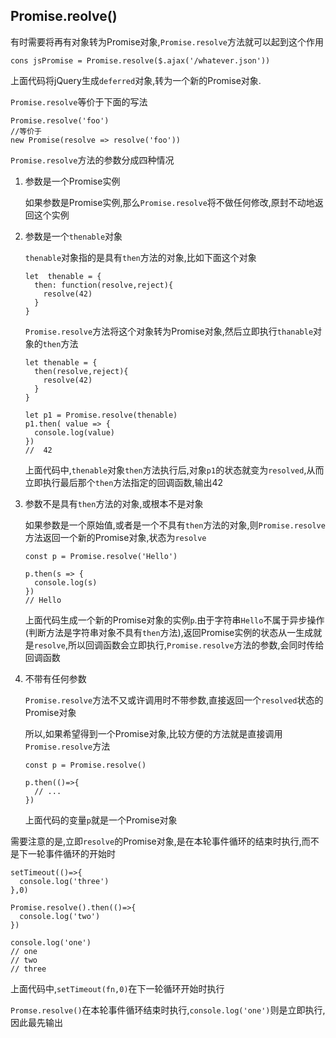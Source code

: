 ## Promise.reolve()

有时需要将再有对象转为Promise对象,`Promise.resolve`方法就可以起到这个作用

```
cons jsPromise = Promise.resolve($.ajax('/whatever.json'))
```

上面代码将jQuery生成`deferred`对象,转为一个新的Promise对象.

`Promise.resolve`等价于下面的写法

```
Promise.resolve('foo')
//等价于
new Promise(resolve => resolve('foo'))
```
`Promise.resolve`方法的参数分成四种情况

1. 参数是一个Promise实例
  
    如果参数是Promise实例,那么`Promise.resolve`将不做任何修改,原封不动地返回这个实例
2. 参数是一个`thenable`对象

    `thenable`对象指的是具有`then`方法的对象,比如下面这个对象
    ```
    let  thenable = {
      then: function(resolve,reject){
        resolve(42)
      }
    }
    ```
    `Promise.resolve`方法将这个对象转为Promise对象,然后立即执行`thanable`对象的`then`方法

    ```
    let thenable = {
      then(resolve,reject){
        resolve(42)
      }
    }

    let p1 = Promise.resolve(thenable)
    p1.then( value => {
      console.log(value)
    })
    //  42
    ```
    上面代码中,`thenable`对象`then`方法执行后,对象`p1`的状态就变为`resolved`,从而立即执行最后那个`then`方法指定的回调函数,输出42

3. 参数不是具有`then`方法的对象,或根本不是对象

    如果参数是一个原始值,或者是一个不具有`then`方法的对象,则`Promise.resolve`方法返回一个新的Promise对象,状态为`resolve`
    ```
    const p = Promise.resolve('Hello')

    p.then(s => {
      console.log(s)
    })
    // Hello
    ```
    上面代码生成一个新的Promise对象的实例`p`.由于字符串`Hello`不属于异步操作(判断方法是字符串对象不具有`then`方法),返回Promise实例的状态从一生成就是`resolve`,所以回调函数会立即执行,`Promise.resolve`方法的参数,会同时传给回调函数

4. 不带有任何参数

    `Promise.resolve`方法不又或许调用时不带参数,直接返回一个`resolved`状态的Promise对象

    所以,如果希望得到一个Promise对象,比较方便的方法就是直接调用`Promise.resolve`方法

    ```
    const p = Promise.resolve()

    p.then(()=>{
      // ...
    })
    ```
    上面代码的变量`p`就是一个Promise对象

需要注意的是,立即`resolve`的Promise对象,是在本轮事件循环的结束时执行,而不是下一轮事件循环的开始时
```
setTimeout(()=>{
  console.log('three')
},0)

Promise.resolve().then(()=>{
  console.log('two')
})

console.log('one')
// one
// two
// three
```
上面代码中,`setTimeout(fn,0)`在下一轮循环开始时执行

`Promse.resolve()`在本轮事件循环结束时执行,`console.log('one')`则是立即执行,因此最先输出